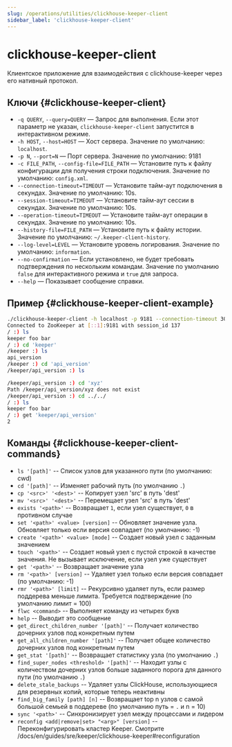 ```yaml
---
slug: /operations/utilities/clickhouse-keeper-client
sidebar_label: 'clickhouse-keeper-client'
---
```


# clickhouse-keeper-client

Клиентское приложение для взаимодействия с clickhouse-keeper через его нативный протокол.

## Ключи {#clickhouse-keeper-client}

-   `-q QUERY`, `--query=QUERY` — Запрос для выполнения. Если этот параметр не указан, `clickhouse-keeper-client` запустится в интерактивном режиме.
-   `-h HOST`, `--host=HOST` — Хост сервера. Значение по умолчанию: `localhost`.
-   `-p N`, `--port=N` — Порт сервера. Значение по умолчанию: 9181
-   `-c FILE_PATH`, `--config-file=FILE_PATH` — Установите путь к файлу конфигурации для получения строки подключения. Значение по умолчанию: `config.xml`.
-   `--connection-timeout=TIMEOUT` — Установите тайм-аут подключения в секундах. Значение по умолчанию: 10s.
-   `--session-timeout=TIMEOUT` — Установите тайм-аут сессии в секундах. Значение по умолчанию: 10s.
-   `--operation-timeout=TIMEOUT` — Установите тайм-аут операции в секундах. Значение по умолчанию: 10s.
-   `--history-file=FILE_PATH` — Установите путь к файлу истории. Значение по умолчанию: `~/.keeper-client-history`.
-   `--log-level=LEVEL` — Установите уровень логирования. Значение по умолчанию: `information`.
-   `--no-confirmation` — Если установлено, не будет требовать подтверждения по нескольким командам. Значение по умолчанию `false` для интерактивного режима и `true` для запроса.
-   `--help` — Показывает сообщение справки.

## Пример {#clickhouse-keeper-client-example}

```bash
./clickhouse-keeper-client -h localhost -p 9181 --connection-timeout 30 --session-timeout 30 --operation-timeout 30
Connected to ZooKeeper at [::1]:9181 with session_id 137
/ :) ls
keeper foo bar
/ :) cd 'keeper'
/keeper :) ls
api_version
/keeper :) cd 'api_version'
/keeper/api_version :) ls

/keeper/api_version :) cd 'xyz'
Path /keeper/api_version/xyz does not exist
/keeper/api_version :) cd ../../
/ :) ls
keeper foo bar
/ :) get 'keeper/api_version'
2
```

## Команды {#clickhouse-keeper-client-commands}

-   `ls '[path]'` -- Список узлов для указанного пути (по умолчанию: cwd)
-   `cd '[path]'` -- Изменяет рабочий путь (по умолчанию `.`)
-   `cp '<src>' '<dest>'`  -- Копирует узел 'src' в путь 'dest'
-   `mv '<src>' '<dest>'`  -- Перемещает узел 'src' в путь 'dest'
-   `exists '<path>'` -- Возвращает `1`, если узел существует, `0` в противном случае
-   `set '<path>' <value> [version]` -- Обновляет значение узла. Обновляет только если версия совпадает (по умолчанию: -1)
-   `create '<path>' <value> [mode]` -- Создает новый узел с заданным значением
-   `touch '<path>'` -- Создает новый узел с пустой строкой в качестве значения. Не вызывает исключение, если узел уже существует
-   `get '<path>'` -- Возвращает значение узла
-   `rm '<path>' [version]` -- Удаляет узел только если версия совпадает (по умолчанию: -1)
-   `rmr '<path>' [limit]` -- Рекурсивно удаляет путь, если размер поддерева меньше лимита. Требуется подтверждение (по умолчанию лимит = 100)
-   `flwc <command>` -- Выполняет команду из четырех букв
-   `help` -- Выводит это сообщение
-   `get_direct_children_number '[path]'` -- Получает количество дочерних узлов под конкретным путем
-   `get_all_children_number '[path]'` -- Получает общее количество дочерних узлов под конкретным путем
-   `get_stat '[path]'` -- Возвращает статистику узла (по умолчанию `.`)
-   `find_super_nodes <threshold> '[path]'` -- Находит узлы с количеством дочерних узлов больше заданного порога для данного пути (по умолчанию `.`)
-   `delete_stale_backups` -- Удаляет узлы ClickHouse, использующиеся для резервных копий, которые теперь неактивны
-   `find_big_family [path] [n]` -- Возвращает top n узлов с самой большой семьей в поддереве (по умолчанию путь = `.` и n = 10)
-   `sync '<path>'` -- Синхронизирует узел между процессами и лидером
-   `reconfig <add|remove|set> "<arg>" [version]` -- Переконфигурировать кластер Keeper. Смотрите /docs/en/guides/sre/keeper/clickhouse-keeper#reconfiguration
